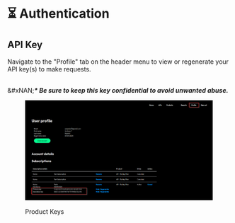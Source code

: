 # ⏳ Authentication

## API Key

Navigate to the "Profile" tab on the header menu to view or regenerate your API key(s) to make requests.

\
&#xNAN;_**\* Be sure to keep this key confidential to avoid unwanted abuse.**_

<figure><img src="../../../.gitbook/assets/image (94).png" alt=""><figcaption><p>Product Keys</p></figcaption></figure>

